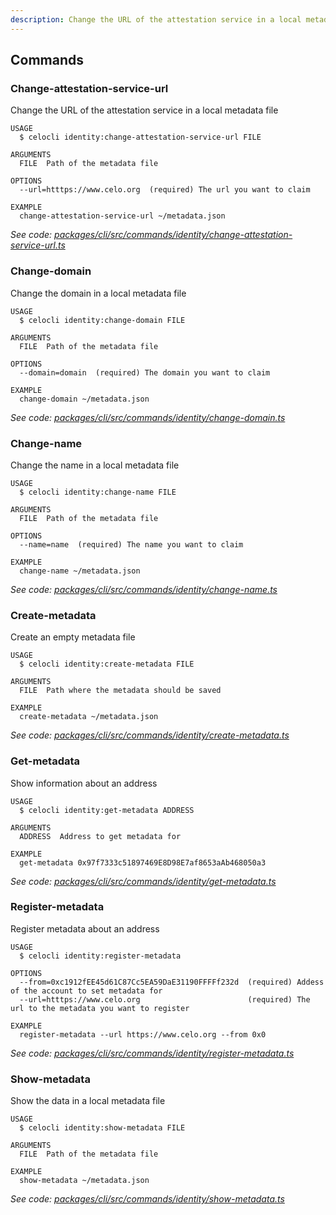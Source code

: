 ```yaml
---
description: Change the URL of the attestation service in a local metadata file
---
```


## Commands

### Change-attestation-service-url

Change the URL of the attestation service in a local metadata file

```
USAGE
  $ celocli identity:change-attestation-service-url FILE

ARGUMENTS
  FILE  Path of the metadata file

OPTIONS
  --url=htttps://www.celo.org  (required) The url you want to claim

EXAMPLE
  change-attestation-service-url ~/metadata.json
```

_See code: [packages/cli/src/commands/identity/change-attestation-service-url.ts](https://github.com/celo-org/celo-monorepo/tree/master/packages/cli/src/commands/identity/change-attestation-service-url.ts)_

### Change-domain

Change the domain in a local metadata file

```
USAGE
  $ celocli identity:change-domain FILE

ARGUMENTS
  FILE  Path of the metadata file

OPTIONS
  --domain=domain  (required) The domain you want to claim

EXAMPLE
  change-domain ~/metadata.json
```

_See code: [packages/cli/src/commands/identity/change-domain.ts](https://github.com/celo-org/celo-monorepo/tree/master/packages/cli/src/commands/identity/change-domain.ts)_

### Change-name

Change the name in a local metadata file

```
USAGE
  $ celocli identity:change-name FILE

ARGUMENTS
  FILE  Path of the metadata file

OPTIONS
  --name=name  (required) The name you want to claim

EXAMPLE
  change-name ~/metadata.json
```

_See code: [packages/cli/src/commands/identity/change-name.ts](https://github.com/celo-org/celo-monorepo/tree/master/packages/cli/src/commands/identity/change-name.ts)_

### Create-metadata

Create an empty metadata file

```
USAGE
  $ celocli identity:create-metadata FILE

ARGUMENTS
  FILE  Path where the metadata should be saved

EXAMPLE
  create-metadata ~/metadata.json
```

_See code: [packages/cli/src/commands/identity/create-metadata.ts](https://github.com/celo-org/celo-monorepo/tree/master/packages/cli/src/commands/identity/create-metadata.ts)_

### Get-metadata

Show information about an address

```
USAGE
  $ celocli identity:get-metadata ADDRESS

ARGUMENTS
  ADDRESS  Address to get metadata for

EXAMPLE
  get-metadata 0x97f7333c51897469E8D98E7af8653aAb468050a3
```

_See code: [packages/cli/src/commands/identity/get-metadata.ts](https://github.com/celo-org/celo-monorepo/tree/master/packages/cli/src/commands/identity/get-metadata.ts)_

### Register-metadata

Register metadata about an address

```
USAGE
  $ celocli identity:register-metadata

OPTIONS
  --from=0xc1912fEE45d61C87Cc5EA59DaE31190FFFFf232d  (required) Addess of the account to set metadata for
  --url=htttps://www.celo.org                        (required) The url to the metadata you want to register

EXAMPLE
  register-metadata --url https://www.celo.org --from 0x0
```

_See code: [packages/cli/src/commands/identity/register-metadata.ts](https://github.com/celo-org/celo-monorepo/tree/master/packages/cli/src/commands/identity/register-metadata.ts)_

### Show-metadata

Show the data in a local metadata file

```
USAGE
  $ celocli identity:show-metadata FILE

ARGUMENTS
  FILE  Path of the metadata file

EXAMPLE
  show-metadata ~/metadata.json
```

_See code: [packages/cli/src/commands/identity/show-metadata.ts](https://github.com/celo-org/celo-monorepo/tree/master/packages/cli/src/commands/identity/show-metadata.ts)_
